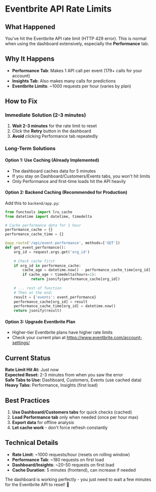 # Eventbrite API Rate Limits

## What Happened

You've hit the Eventbrite API rate limit (HTTP 429 error). This is normal when using the dashboard extensively, especially the **Performance** tab.

## Why It Happens

- **Performance Tab**: Makes 1 API call per event (179+ calls for your account)
- **Insights Tab**: Also makes many calls for predictions
- **Eventbrite Limits**: ~1000 requests per hour (varies by plan)

## How to Fix

### Immediate Solution (2-3 minutes)
1. **Wait 2-3 minutes** for the rate limit to reset
2. Click the **Retry** button in the dashboard
3. **Avoid** clicking Performance tab repeatedly

### Long-Term Solutions

#### Option 1: Use Caching (Already Implemented)
- The dashboard caches data for 5 minutes
- If you stay on Dashboard/Customers/Events tabs, you won't hit limits
- Only Performance and first-time loads hit the API heavily

#### Option 2: Backend Caching (Recommended for Production)
Add this to `backend/app.py`:

```python
from functools import lru_cache
from datetime import datetime, timedelta

# Cache performance data for 1 hour
performance_cache = {}
performance_cache_time = {}

@app.route('/api/event-performance', methods=['GET'])
def get_event_performance():
    org_id = request.args.get('org_id')
    
    # Check cache first
    if org_id in performance_cache:
        cache_age = datetime.now() - performance_cache_time[org_id]
        if cache_age < timedelta(hours=1):
            return jsonify(performance_cache[org_id])
    
    # ... rest of function
    # Then at the end:
    result = {'events': event_performance}
    performance_cache[org_id] = result
    performance_cache_time[org_id] = datetime.now()
    return jsonify(result)
```

#### Option 3: Upgrade Eventbrite Plan
- Higher-tier Eventbrite plans have higher rate limits
- Check your current plan at https://www.eventbrite.com/account-settings/

## Current Status

**Rate Limit Hit At:** Just now  
**Expected Reset:** 2-3 minutes from when you saw the error  
**Safe Tabs to Use:** Dashboard, Customers, Events (use cached data)  
**Heavy Tabs:** Performance, Insights (first load)

## Best Practices

1. **Use Dashboard/Customers tabs** for quick checks (cached)
2. **Load Performance tab** only when needed (once per hour max)
3. **Export data** for offline analysis
4. **Let cache work** - don't force refresh constantly

## Technical Details

- **Rate Limit**: ~1000 requests/hour (resets on rolling window)
- **Performance Tab**: ~180 requests on first load
- **Dashboard/Insights**: ~20-50 requests on first load
- **Cache Duration**: 5 minutes (frontend), can increase if needed

The dashboard is working perfectly - you just need to wait a few minutes for the Eventbrite API to reset! 🎯

